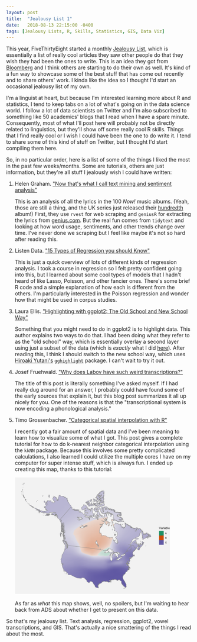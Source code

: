 ```yaml
---
layout: post
title:  "Jealousy List 1"
date:   2018-08-13 22:15:00 -0400
tags: [Jealousy Lists, R, Skills, Statistics, GIS, Data Viz]
---
```


This year, FiveThirtyEight started a monthly [Jealousy List](https://fivethirtyeight.com/tag/envy/), which is essentially a list of really cool articles they saw other people do that they wish they had been the ones to write. This is an idea they got from [Bloomberg](https://www.bloomberg.com/features/2017-jealousy-list/) and I think others are starting to do their own as well. It's kind of a fun way to showcase some of the best stuff that has come out recently and to share others' work. I kinda like the idea so I thought I'd start an occasional jealousy list of my own.

I'm a linguist at heart, but because I'm interested learning more about R and statistics, I tend to keep tabs on a lot of what's going on in the data science world. I follow a lot of data scientists on Twitter and I'm also subscribed to something like 50 academics' blogs that I read when I have a spare minute. Consequently, most of what I'll post here will probably not be directly related to linguistics, but they'll show off some really cool R skills. Things that I find really cool or I wish I could have been the one to do write it. I tend to share some of this kind of stuff on Twitter, but I thought I'd start compiling them here.

So, in no particular order, here is a list of some of the things I liked the most in the past few weeks/months. Some are tutorials, others are just information, but they're all stuff I jealously wish I could have written:

1. Helen Graham. ["Now that's what I call text mining and sentiment analysis"](https://helengraham.netlify.com/post/now-that-s-what-i-call-text-mining-and-sentiment-analysis/)

    This is an analysis of all the lyrics in the 100 *Now!* music albums. (Yeah, those are still a thing, and the UK series just released their [hundredth](http://www.nowmusic.com/album/now-100/) album!) First, they use `rvest` for web scraping and `geniusR` for extracting the lyrics from [genius.com](genius.com). But the real fun comes from `tidytext` and looking at how word usage, sentiments, and other trends change over time. I've never done we scraping but I feel like maybe it's not so hard after reading this.

1. Listen Data. ["15 Types of Regression you should Know"](https://www.listendata.com/2018/03/regression-analysis.html)

    This is just a quick overview of lots of different kinds of regression analysis. I took a course in regression so I felt pretty confident going into this, but I learned about some cool types of models that I hadn't heard of like Lasso, Poisson, and other fancier ones. There's some brief R code and a simple explanation of how each is different from the others. I'm particularly interested in the Poisson regression and wonder how that might be used in corpus studies.

1. Laura Ellis. ["Highlighting with ggplot2: The Old School and New School Way"](https://www.littlemissdata.com/blog/highlight)

    Something that you might need to do in ggplot2 is to highlight data. This author explains two ways to do that. I had been doing what they refer to as the "old school" way, which is essentially overlay a second layer using just a subset of the data (which is *exactly* what I did [here](ar-raising)). After reading this, I think I should switch to the new school way, which uses [Hiroaki Yutani's](https://note.mu/yutannihilation) [`gghighlight`](https://yutannihilation.github.io/gghighlight/articles/gghighlight.html) package. I can't wait to try it out.

1. Josef Fruehwald. ["Why does Labov have such weird transcriptions?"](https://val-systems.blogspot.com/2018/07/why-does-labov-have-such-weird.html)

    The title of this post is literally something I've asked myself. If I had really dug around for an answer, I probably could have found some of the early sources that explain it, but this blog post summarizes it all up nicely for you. One of the reasons is that the "transcriptional system is now encoding a phonological analysis." 

1. Timo Grossenbacher. ["Categorical spatial interpolation with R"](https://timogrossenbacher.ch/2018/03/categorical-spatial-interpolation-with-r/)

    I recently got a fair amount of spatial data and I've been meaning to learn how to visualize some of what I got. This post gives a complete tutorial for how to do k-nearest neighbor categorical interpolation using the `kkNN` package. Because this involves some pretty complicated calculations, I also learned I could utilize the multiple cores I have on my computer for super intense stuff, which is always fun. I ended up creating this map, thanks to this tutorial:

    <img src="/images/plots/map_raster.png" style="width: 30em;"/> 

    As far as *what* this map shows, well, no spoilers, but I'm waiting to hear back from ADS about whether I get to present on this data.

So that's my jealousy list. Text analysis, regression, ggplot2, vowel transcriptions, and GIS. That's actually a nice smattering of the things I read about the most. 